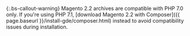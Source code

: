 {:.bs-callout-warning}
Magento 2.2 archives are compatible with PHP 7.0 only. If you're using PHP 7.1, [download Magento 2.2 with Composer]({{ page.baseurl }}/install-gde/composer.html) instead to avoid compatibility issues during installation.
